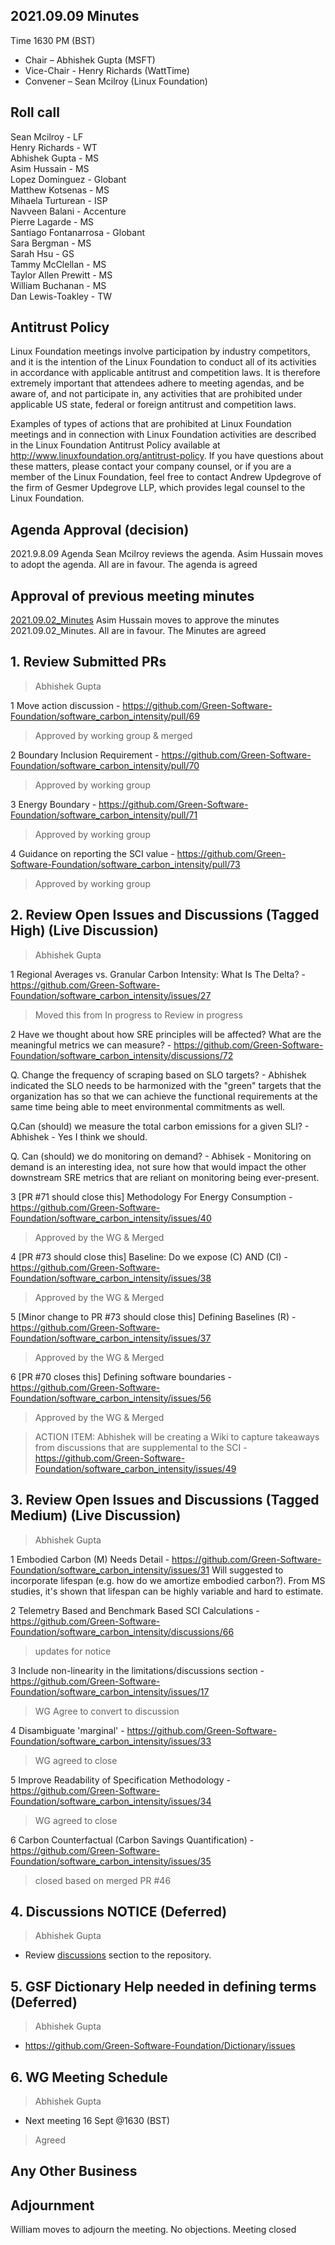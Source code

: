 ## 2021.09.09 Minutes
Time 1630 PM (BST)

- Chair – Abhishek Gupta (MSFT)
- Vice-Chair - Henry Richards (WattTime)
- Convener – Sean Mcilroy (Linux Foundation)
  
## Roll call


Sean Mcilroy - LF <br>
Henry Richards - WT<br>
Abhishek Gupta - MS<br>
Asim Hussain - MS<br>
Lopez Dominguez - Globant<br>
Matthew Kotsenas - MS<br>
Mihaela Turturean - ISP<br>
Navveen Balani - Accenture<br>
Pierre Lagarde - MS<br>
Santiago Fontanarrosa - Globant<br>
Sara Bergman - MS<br>
Sarah Hsu - GS<br>
Tammy McClellan - MS<br>
Taylor Allen Prewitt - MS<br>
William Buchanan - MS<br>
Dan Lewis-Toakley - TW<br>

## Antitrust Policy
Linux Foundation meetings involve participation by industry competitors, and it is the intention of the Linux Foundation to conduct 
all of its activities in accordance with applicable antitrust and competition laws. 
It is therefore extremely important that attendees adhere to meeting agendas, and be aware of, and not participate in, any activities 
that are prohibited under applicable US state, federal or foreign antitrust and competition laws.

Examples of types of actions that are prohibited at Linux Foundation meetings and in connection with Linux Foundation activities are 
described in the Linux Foundation Antitrust Policy available at http://www.linuxfoundation.org/antitrust-policy. 
If you have questions about these matters, please contact your company counsel, or if you are a member of the Linux Foundation, 
feel free to contact Andrew Updegrove of the firm of Gesmer Updegrove LLP, which provides legal counsel to the Linux Foundation.
  
## Agenda Approval (decision) 
2021.9.8.09 Agenda
Sean Mcilroy reviews the agenda. Asim Hussain moves to adopt the agenda. All are in favour. The agenda is agreed

## Approval of previous meeting minutes
[2021.09.02_Minutes](https://github.com/Green-Software-Foundation/standards_wg/blob/main/Agenda_Minutes/2021.09.02_minutes.md)
Asim Hussain moves to approve the minutes 2021.09.02_Minutes. All are in favour. The Minutes are agreed

## 1. Review Submitted PRs
> Abhishek Gupta

1 Move action discussion - https://github.com/Green-Software-Foundation/software_carbon_intensity/pull/69
> Approved by working group & merged

2 Boundary Inclusion Requirement - https://github.com/Green-Software-Foundation/software_carbon_intensity/pull/70
> Approved by working group

3 Energy Boundary - https://github.com/Green-Software-Foundation/software_carbon_intensity/pull/71
> Approved by working group

4 Guidance on reporting the SCI value - https://github.com/Green-Software-Foundation/software_carbon_intensity/pull/73
> Approved by working group


## 2. Review Open Issues and Discussions (Tagged High) (Live Discussion)
> Abhishek Gupta

1 Regional Averages vs. Granular Carbon Intensity: What Is The Delta? - https://github.com/Green-Software-Foundation/software_carbon_intensity/issues/27
> Moved this from In progress to Review in progress

2 Have we thought about how SRE principles will be affected? What are the meaningful metrics we can measure? - https://github.com/Green-Software-Foundation/software_carbon_intensity/discussions/72

Q. Change the frequency of scraping based on SLO targets? - Abhishek indicated the SLO needs to be harmonized with the "green" targets that the organization has so that we can achieve the functional requirements at the same time being able to meet environmental commitments as well.

Q.Can (should) we measure the total carbon emissions for a given SLI? - Abhishek - Yes I think we should. 

Q. Can (should) we do monitoring on demand? - Abhisek - Monitoring on demand is an interesting idea, not sure how that would impact the other downstream SRE metrics that are reliant on monitoring being ever-present.

3 [PR #71 should close this] Methodology For Energy Consumption - https://github.com/Green-Software-Foundation/software_carbon_intensity/issues/40
> Approved by the WG & Merged

4 [PR #73 should close this] Baseline: Do we expose (C) AND (CI) - https://github.com/Green-Software-Foundation/software_carbon_intensity/issues/38
> Approved by the WG & Merged

5  [Minor change to PR #73 should close this] Defining Baselines (R) - https://github.com/Green-Software-Foundation/software_carbon_intensity/issues/37
> Approved by the WG & Merged

6 [PR #70 closes this] Defining software boundaries - https://github.com/Green-Software-Foundation/software_carbon_intensity/issues/56
> Approved by the WG & Merged

> ACTION ITEM: Abhishek will be creating a Wiki to capture takeaways from discussions that are supplemental to the SCI - https://github.com/Green-Software-Foundation/software_carbon_intensity/issues/49

## 3. Review Open Issues and Discussions (Tagged Medium) (Live Discussion)
> Abhishek Gupta

1 Embodied Carbon (M) Needs Detail - https://github.com/Green-Software-Foundation/software_carbon_intensity/issues/31
Will suggested to incorporate lifespan (e.g. how do we amortize embodied carbon?). From MS studies, it's shown that lifespan can be highly variable and hard to estimate.

2 Telemetry Based and Benchmark Based SCI Calculations - https://github.com/Green-Software-Foundation/software_carbon_intensity/discussions/66
> updates for notice

3 Include non-linearity in the limitations/discussions section - https://github.com/Green-Software-Foundation/software_carbon_intensity/issues/17
> WG Agree to convert to discussion

4 Disambiguate 'marginal' - https://github.com/Green-Software-Foundation/software_carbon_intensity/issues/33
> WG agreed to close

5 Improve Readability of Specification Methodology - https://github.com/Green-Software-Foundation/software_carbon_intensity/issues/34
> WG agreed to close

6 Carbon Counterfactual (Carbon Savings Quantification) - https://github.com/Green-Software-Foundation/software_carbon_intensity/issues/35
> closed based on merged PR #46 

## 4. Discussions NOTICE (Deferred)
> Abhishek Gupta
- Review [discussions](https://github.com/Green-Software-Foundation/software_carbon_intensity/discussions) section to the repository. 


## 5. GSF Dictionary Help needed in defining terms (Deferred)
> Abhishek Gupta
- https://github.com/Green-Software-Foundation/Dictionary/issues

## 6. WG Meeting Schedule
> Abhishek Gupta
- Next meeting 16 Sept @1630 (BST) 

> Agreed

## Any Other Business

## Adjournment
William moves to adjourn the meeting. No objections. Meeting closed
